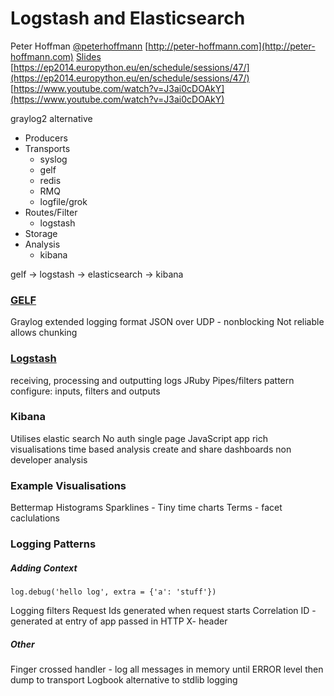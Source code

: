 Logstash and Elasticsearch
==========================
Peter Hoffman
[@peterhoffmann](https://twitter.com/peterhoffmann)
[http://peter-hoffmann.com](http://peter-hoffmann.com)
[Slides](github.com/hoffmann)
[https://ep2014.europython.eu/en/schedule/sessions/47/](https://ep2014.europython.eu/en/schedule/sessions/47/)
[https://www.youtube.com/watch?v=J3ai0cDOAkY](https://www.youtube.com/watch?v=J3ai0cDOAkY)

graylog2 alternative

- Producers
- Transports
  - syslog
  - gelf
  - redis
  - RMQ
  - logfile/grok
- Routes/Filter
  - logstash
- Storage
- Analysis
  - kibana

gelf -> logstash -> elasticsearch -> kibana

### [GELF](http://graylog2.org/gelf)
Graylog extended logging format
JSON over UDP - nonblocking
Not reliable
allows chunking

### [Logstash](http://logstash.net)
receiving, processing and outputting logs
JRuby
Pipes/filters pattern
configure: inputs, filters and outputs

### Kibana
Utilises elastic search
No auth
single page JavaScript app
rich visualisations
time based analysis
create and share dashboards
non developer analysis

### Example Visualisations
Bettermap
Histograms
Sparklines - Tiny time charts
Terms - facet caclulations

### Logging Patterns

##### Adding Context

    log.debug('hello log', extra = {'a': 'stuff'})

Logging filters
Request Ids generated when request starts
Correlation ID - generated at entry of app passed in HTTP X- header

##### Other
Finger crossed handler - log all messages in memory until ERROR level then dump to transport
Logbook alternative to stdlib logging
